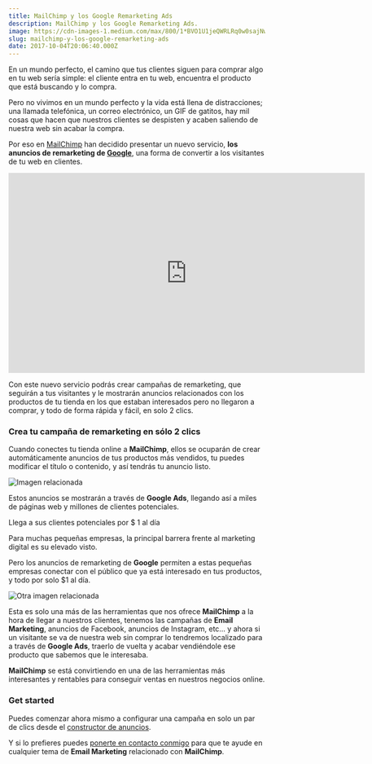 ```yaml
---
title: MailChimp y los Google Remarketing Ads
description: MailChimp y los Google Remarketing Ads.
image: https://cdn-images-1.medium.com/max/800/1*BVO1U1jeQWRLRq0w0sajNw.jpeg
slug: mailchimp-y-los-google-remarketing-ads
date: 2017-10-04T20:06:40.000Z
---
```


En un mundo perfecto, el camino que tus clientes siguen para comprar algo en tu web sería simple: el cliente entra en tu web, encuentra el producto que está buscando y lo compra.

Pero no vivimos en un mundo perfecto y la vida está llena de distracciones; una llamada telefónica, un correo electrónico, un GIF de gatitos, hay mil cosas que hacen que nuestros clientes se despisten y acaben saliendo de nuestra web sin acabar la compra.

Por eso en [MailChimp](https://www.cubodekubrick.com/blog?tag=MailChimp) han decidido presentar un nuevo servicio, **los anuncios de remarketing de [Google](https://www.cubodekubrick.com/blog?tag=Google)**, una forma de convertir a los visitantes de tu web en clientes.

<iframe src="https://www.youtube.com/embed/JlBSPJCsfQE?feature=oembed" width="700" height="393" frameborder="0" scrolling="no"></iframe>

Con este nuevo servicio podrás crear campañas de remarketing, que seguirán a tus visitantes y le mostrarán anuncios relacionados con los productos de tu tienda en los que estaban interesados pero no llegaron a comprar, y todo de forma rápida y fácil, en solo 2 clics.

### Crea tu campaña de remarketing en sólo 2 clics

Cuando conectes tu tienda online a **MailChimp**, ellos se ocuparán de crear automáticamente anuncios de tus productos más vendidos, tu puedes modificar el título o contenido, y así tendrás tu anuncio listo.

![Imagen relacionada](https://cdn-images-1.medium.com/max/800/0*BOjhtRBKwcwMnGVS)

Estos anuncios se mostrarán a través de **Google Ads**, llegando así a miles de páginas web y millones de clientes potenciales.

Llega a sus clientes potenciales por $ 1 al día

Para muchas pequeñas empresas, la principal barrera frente al marketing digital es su elevado visto.

Pero los anuncios de remarketing de **Google** permiten a estas pequeñas empresas conectar con el público que ya está interesado en tus productos, y todo por solo $1 al día.

![Otra imagen relacionada](https://cdn-images-1.medium.com/max/800/0*lXLA6Hy4MKKlStMq)

Esta es solo una más de las herramientas que nos ofrece **MailChimp** a la hora de llegar a nuestros clientes, tenemos las campañas de **Email Marketing**, anuncios de Facebook, anuncios de Instagram, etc… y ahora si un visitante se va de nuestra web sin comprar lo tendremos localizado para a través de **Google Ads**, traerlo de vuelta y acabar vendiéndole ese producto que sabemos que le interesaba.

**MailChimp** se está convirtiendo en una de las herramientas más interesantes y rentables para conseguir ventas en nuestros negocios online.

### Get started

Puedes comenzar ahora mismo a configurar una campaña en solo un par de clics desde el [constructor de anuncios](http://admin.mailchimp.com/jump/create-campaign/ad-campaign-retargeting).

Y si lo prefieres puedes [ponerte en contacto conmigo](mailto:info@ajra.es) para que te ayude en cualquier tema de **Email Marketing** relacionado con **MailChimp**.
